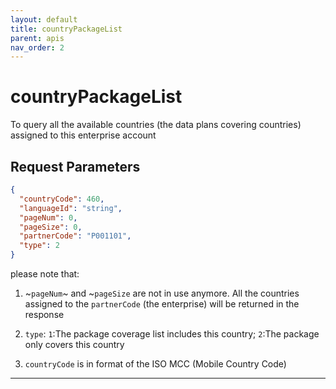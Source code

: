 ```yaml
---
layout: default
title: countryPackageList
parent: apis
nav_order: 2
---
```


# countryPackageList

To query all the available countries (the data plans covering countries) assigned to this enterprise account

## Request Parameters

```json
{
  "countryCode": 460,
  "languageId": "string",
  "pageNum": 0,
  "pageSize": 0,
  "partnerCode": "P001101",
  "type": 2
}
```

please note that:

1. ~`pageNum`~ and ~`pageSize` are not in use anymore.
All the countries assigned to the `partnerCode` (the enterprise) will be returned in the response

2. `type`: `1`:The package coverage list includes this country; `2`:The package only covers this country

3. `countryCode` is in format of the ISO MCC (Mobile Country Code)

---


